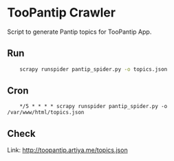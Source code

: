 # TooPantip Crawler

Script to generate Pantip topics for TooPantip App.

## Run
```bash
    scrapy runspider pantip_spider.py -o topics.json
```

## Cron
```cron
    */5 * * * * scrapy runspider pantip_spider.py -o /var/www/html/topics.json
```

## Check 

Link: http://toopantip.artiya.me/topics.json